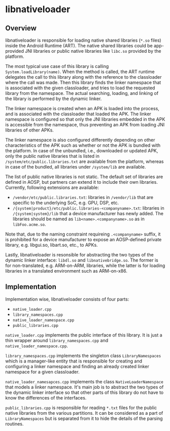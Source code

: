 libnativeloader
===============================================================================

Overview
-------------------------------------------------------------------------------
libnativeloader is responsible for loading native shared libraries (`*.so`
files) inside the Android Runtime (ART). The native shared libraries could be
app-provided JNI libraries or public native libraries like `libc.so` provided
by the platform.

The most typical use case of this library is calling `System.loadLibrary(name)`.
When the method is called, the ART runtime delegates the call to this library
along with the reference to the classloader where the call was made.  Then this
library finds the linker namespace that is associated with the given
classloader, and tries to load the requested library from the namespace. The
actual searching, loading, and linking of the library is performed by the
dynamic linker.

The linker namespace is created when an APK is loaded into the process, and is
associated with the classloader that loaded the APK. The linker namespace is
configured so that only the JNI libraries embedded in the APK is accessible
from the namespace, thus preventing an APK from loading JNI libraries of other
APKs.

The linker namespace is also configured differently depending on other
characteristics of the APK such as whether or not the APK is bundled with the
platform. In case of the unbundled, i.e., downloaded or updated APK, only the
public native libraries that is listed in `/system/etc/public.libraries.txt`
are available from the platform, whereas in case of the bundled, all libraries
under `/system/lib` are available.

The list of public native libraries is not static. The default set of libraries
are defined in AOSP, but partners can extend it to include their own libraries.
Currently, following extensions are available:

- `/vendor/etc/public.libraries.txt`: libraries in `/vendor/lib` that are
specific to the underlying SoC, e.g. GPU, DSP, etc.
- `/{system|product}/etc/public.libraries-<companyname>.txt`: libraries in
`/{system|system}/lib` that a device manufacturer has newly added. The
libraries should be named as `lib<name>.<companyname>.so` as in
`libFoo.acme.so`.

Note that, due to the naming constraint requireing `.<companyname>` suffix, it
is prohibited for a device manufacturer to expose an AOSP-defined private
library, e.g. libgui.so, libart.so, etc., to APKs.

Lastly, libnativeloader is resonsible for abstracting the two types of the 
dynamic linker interface: `libdl.so` and `libnativebridge.so`. The former is
for non-translated, e.g. ARM-on-ARM, libraries, while the latter is for
loading libraries in a translated environment such as ARM-on-x86.

Implementation
-------------------------------------------------------------------------------
Implementation wise, libnativeloader consists of four parts:

- `native_loader.cpp`
- `library_namespaces.cpp`
- `native_loader_namespace.cpp`
- `public_libraries.cpp`

`native_loader.cpp` implements the public interface of this library. It is just
a thin wrapper around `library_namespaces.cpp` and `native_loader_namespace.cpp`.

`library_namespaces.cpp` implements the singleton class `LibraryNamespaces` which
is a manager-like entity that is responsible for creating and configuring a
linker namespace and finding an already created linker namespace for a given
classloader.

`native_loader_namesapces.cpp` implements the class `NativeLoaderNamespace` that
models a linker namespace. It's main job is to abstract the two types of the
dynamic linker interface so that other parts of this library do not have to know
the differences of the interfaces.

`public_libraries.cpp` is responsible for reading `*.txt` files for the public
native libraries from the various partitions. It can be considered as a part of
`LibraryNamespaces` but is separated from it to hide the details of the parsing
routines.